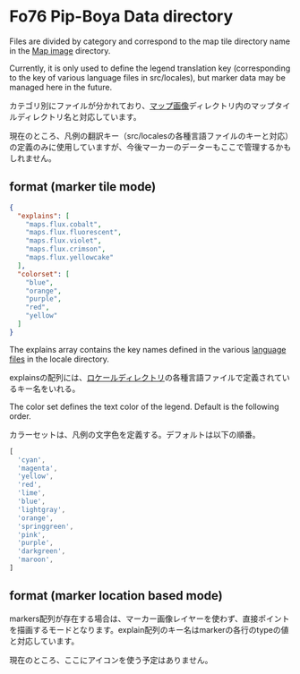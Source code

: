 # Fo76 Pip-Boya Data directory

Files are divided by category and correspond to the map tile directory name in the [Map image](../img/map) directory.

Currently, it is only used to define the legend translation key (corresponding to the key of various language files in src/locales), but marker data may be managed here in the future.

カテゴリ別にファイルが分かれており、[マップ画像](../img/map)ディレクトリ内のマップタイルディレクトリ名と対応しています。

現在のところ、凡例の翻訳キー（src/localesの各種言語ファイルのキーと対応）の定義のみに使用していますが、今後マーカーのデーターもここで管理するかもしれません。

## format (marker tile mode)

```json
{
  "explains": [
    "maps.flux.cobalt",
    "maps.flux.fluorescent",
    "maps.flux.violet",
    "maps.flux.crimson",
    "maps.flux.yellowcake"
  ],
  "colorset": [
    "blue",
    "orange",
    "purple",
    "red",
    "yellow"
  ]
}
```

The explains array contains the key names defined in the various [language files](../../src/locales) in the locale directory.

explainsの配列には、[ロケールディレクトリ](../../src/locales)の各種言語ファイルで定義されているキー名をいれる。

The color set defines the text color of the legend. Default is the following order.

カラーセットは、凡例の文字色を定義する。デフォルトは以下の順番。

```js
[
  'cyan',
  'magenta',
  'yellow',
  'red',
  'lime',
  'blue',
  'lightgray',
  'orange',
  'springgreen',
  'pink',
  'purple',
  'darkgreen',
  'maroon',
]
```

## format (marker location based mode)

markers配列が存在する場合は、マーカー画像レイヤーを使わず、直接ポイントを描画するモードとなります。explain配列のキー名はmarkerの各行のtypeの値と対応しています。

現在のところ、ここにアイコンを使う予定はありません。
